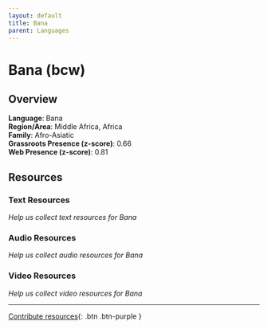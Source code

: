 ```yaml
---
layout: default
title: Bana
parent: Languages
---
```


# Bana (bcw)

## Overview

**Language**: Bana  
**Region/Area**: Middle Africa, Africa  
**Family**: Afro-Asiatic  
**Grassroots Presence (z-score)**: 0.66  
**Web Presence (z-score)**: 0.81  

## Resources

### Text Resources
*Help us collect text resources for Bana*

### Audio Resources
*Help us collect audio resources for Bana*

### Video Resources
*Help us collect video resources for Bana*

---

[Contribute resources](https://forms.office.com/e/1SfLJx3u1r){: .btn .btn-purple }
